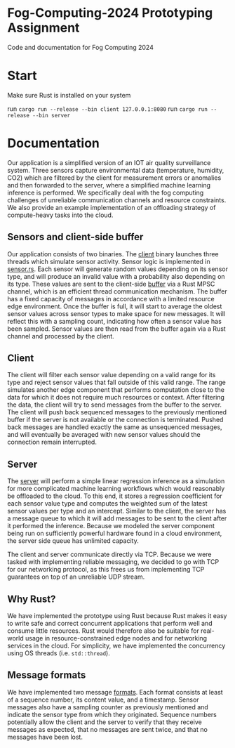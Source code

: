 # Fog-Computing-2024 Prototyping Assignment
Code and documentation for Fog Computing 2024

# Start
Make sure Rust is installed on your system

run `cargo run --release --bin client 127.0.0.1:8080`
run `cargo run --release --bin server`

# Documentation 

Our application is a simplified version of an IOT air quality surveillance system.
Three sensors capture environmental data (temperature, humidity, CO2) which are filtered by the
client for measurement errors or anomalies and then forwarded to the server, where 
a simplified machine learning inference is performed.
We specifically deal with the fog computing challenges of unreliable communication channels
and resource constraints. We also provide an example implementation of an offloading strategy of compute-heavy tasks 
into the cloud.

## Sensors and client-side buffer
Our application consists of two binaries.
The [client](src/main.rs) binary launches three threads which simulate sensor activity. 
Sensor logic is implemented in [sensor.rs](src/sensor.rs). Each sensor will generate random values depending on its sensor type,
and will produce an invalid value with a probability also depending on its type. These values are sent to the client-side [buffer](src/buffer.rs)
via a Rust MPSC channel, which is an efficient thread communication mechanism. The buffer
has a fixed capacity of messages in accordance with a limited resource edge environment. Once the buffer is full, 
it will start to average the oldest sensor values across sensor types to make space for new messages. It will reflect this
with a sampling count, indicating how often a sensor value has been sampled. Sensor values are then read 
from the buffer again via a Rust channel and processed by the client.

## Client
The client will filter each sensor value depending on a valid range for its type and reject sensor values that
fall outside of this valid range. The range simulates another edge component that performs computation close to the data
for which it does not require much resources or context. After filtering the data, the client will try to send messages from the buffer 
to the server. The client
will push back sequenced messages to the previously mentioned buffer if the server is not available or the connection is terminated.
Pushed back messages are handled exactly the same as unsequenced messages, and will eventually be averaged with new sensor values
should the connection remain interrupted.

## Server
The [server](src/server.rs) will perform a simple linear regression inference as a simulation for more complicated
machine learning workflows which would reasonably be offloaded to the cloud. To this end, it stores a regression coefficient
for each sensor value type and computes the weighted sum of the latest sensor values per type and an intercept.
Similar to the client, the server has a message queue to which it will add messages to be sent to the client after it performed the inference.
Because we modeled the server component 
being run on sufficiently powerful hardware found in a cloud environment, the server side queue has unlimited capacity. 

The client and server communicate directly via TCP. Because we were tasked with implementing reliable messaging, we decided to go
with TCP for our networking protocol, as this frees us from implementing TCP guarantees on top of an unreliable UDP stream.

## Why Rust?
We have implemented the prototype using Rust because Rust makes it easy to write safe and correct concurrent applications that perform well and
consume little resources. Rust would therefore also be suitable for real-world usage in resource-constrained edge nodes and for networking services in the cloud.
For simplicity, we have implemented the concurrency using OS threads (i.e. ```std::thread```).

## Message formats
We have implemented two message [formats](src/types.rs).
Each format consists at least of a sequence number, its content value, and a timestamp.
Sensor messages also have a sampling counter as previously mentioned and indicate the sensor type from which they originated.
Sequence numbers potentially allow the client and the server to verify that they receive messages as expected,
that no messages are sent twice, and that no messages have been lost.






